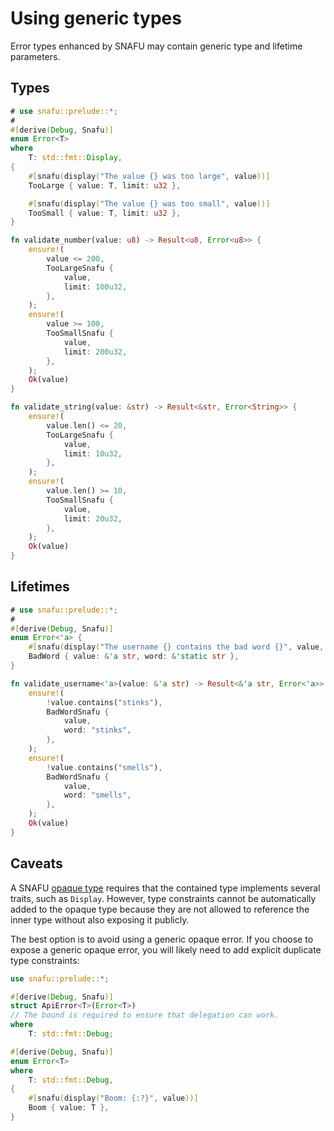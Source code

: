 # Using generic types

Error types enhanced by SNAFU may contain generic type and lifetime parameters.

## Types

```rust
# use snafu::prelude::*;
#
#[derive(Debug, Snafu)]
enum Error<T>
where
    T: std::fmt::Display,
{
    #[snafu(display("The value {} was too large", value))]
    TooLarge { value: T, limit: u32 },

    #[snafu(display("The value {} was too small", value))]
    TooSmall { value: T, limit: u32 },
}

fn validate_number(value: u8) -> Result<u8, Error<u8>> {
    ensure!(
        value <= 200,
        TooLargeSnafu {
            value,
            limit: 100u32,
        },
    );
    ensure!(
        value >= 100,
        TooSmallSnafu {
            value,
            limit: 200u32,
        },
    );
    Ok(value)
}

fn validate_string(value: &str) -> Result<&str, Error<String>> {
    ensure!(
        value.len() <= 20,
        TooLargeSnafu {
            value,
            limit: 10u32,
        },
    );
    ensure!(
        value.len() >= 10,
        TooSmallSnafu {
            value,
            limit: 20u32,
        },
    );
    Ok(value)
}
```

## Lifetimes

```rust
# use snafu::prelude::*;
#
#[derive(Debug, Snafu)]
enum Error<'a> {
    #[snafu(display("The username {} contains the bad word {}", value, word))]
    BadWord { value: &'a str, word: &'static str },
}

fn validate_username<'a>(value: &'a str) -> Result<&'a str, Error<'a>> {
    ensure!(
        !value.contains("stinks"),
        BadWordSnafu {
            value,
            word: "stinks",
        },
    );
    ensure!(
        !value.contains("smells"),
        BadWordSnafu {
            value,
            word: "smells",
        },
    );
    Ok(value)
}
```

## Caveats

A SNAFU [opaque type](crate::guide::opaque) requires that the
contained type implements several traits, such as
`Display`. However, type constraints cannot be automatically added
to the opaque type because they are not allowed to reference the
inner type without also exposing it publicly.

The best option is to avoid using a generic opaque error. If you
choose to expose a generic opaque error, you will likely need to add
explicit duplicate type constraints:

```rust
use snafu::prelude::*;

#[derive(Debug, Snafu)]
struct ApiError<T>(Error<T>)
// The bound is required to ensure that delegation can work.
where
    T: std::fmt::Debug;

#[derive(Debug, Snafu)]
enum Error<T>
where
    T: std::fmt::Debug,
{
    #[snafu(display("Boom: {:?}", value))]
    Boom { value: T },
}
```
